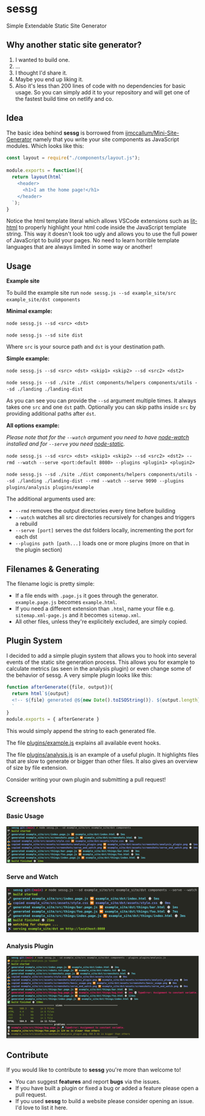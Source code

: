# sessg

Simple Extendable Static Site Generator

## Why another static site generator?

1. I wanted to build one.
2. ...
3. I thought I'd share it.
4. Maybe you end up liking it.
5. Also it's less than 200 lines of code with no dependencies for basic usage. So you can simply add it to your repository and will get one of the fastest build time on netlify and co.

## Idea

The basic idea behind **sessg** is borrowed from [ijmccallum/Mini-Site-Generator](https://github.com/ijmccallum/Mini-Site-Generator) namely that you write your site components as JavaScript modules. Which looks like this:

```javascript
const layout = require("./components/layout.js");

module.exports = function(){
  return layout(html`
    <header>
      <h1>I am the home page!</h1>
    </header>
  `);
}
```

Notice the html template literal which allows VSCode extensions such as [lit-html](https://marketplace.visualstudio.com/items?itemName=bierner.lit-html) to properly highlight your html code inside the JavaScript template string. This way it doesn't look too ugly and allows you to use the full power of JavaScript to build your pages. No need to learn horrible template languages that are always limited in some way or another!

## Usage

**Example site**

To build the example site run `node sessg.js --sd example_site/src example_site/dst components`

**Minimal example:**

`node sessg.js --sd <src> <dst>`

`node sessg.js --sd site dist`

Where `src` is your source path and `dst` is your destination path. 

**Simple example:**

`node sessg.js --sd <src> <dst> <skip1> <skip2> --sd <src2> <dst2>`

`node sessg.js --sd ./site ./dist components/helpers components/utils --sd ./landing ./landing-dist`

As you can see you can provide the `--sd` argument multiple times. It always takes one `src` and one `dst` path. Optionally you can skip paths inside `src` by providing additional paths after `dst`.

**All options example:**

*Please note that for the `--watch` argument you need to have [node-watch](https://github.com/yuanchuan/node-watch) installed and for `--serve` you need [node-static](https://github.com/cloudhead/node-static).*

`node sessg.js --sd <src> <dst> <skip1> <skip2> --sd <src2> <dst2> --rmd --watch --serve <port:default 8080> --plugins <plugin1> <plugin2>`

`node sessg.js --sd ./site ./dist components/helpers components/utils --sd ./landing ./landing-dist --rmd --watch --serve 9090 --plugins plugins/analysis plugins/example`

The additional arguments used are:

* `--rmd` removes the output directories every time before building
* `--watch` watches all src directories recursively for changes and triggers a rebuild
* `--serve [port]` serves the dst folders locally, incrementing the port for each dst
* `--plugins path [path...]` loads one or more plugins (more on that in the plugin section)

## Filenames & Generating

The filename logic is pretty simple:

* If a file ends with `.page.js` it goes through the generator. `example.page.js` becomes `example.html`.
* If you need a different extension than `.html`, name your file e.g. `sitemap.xml-page.js` and it becomes `sitemap.xml`.
* All other files, unless they're explicitely excluded, are simply copied.

## Plugin System

I decided to add a simple plugin system that allows you to hook into several events of the static site generation process.
This allows you for example to calculate metrics (as seen in the analysis plugin) or even change some of the behavior of sessg.
A very simple plugin looks like this:

```javascript
function afterGenerate({file, output}){
  return html`${output}
  <!-- ${file} generated @${new Date().toISOString()}. ${output.length} characters -->
  `
}
module.exports = { afterGenerate }
```

This would simply append the string to each generated file.

The file [plugins/example.js](plugins/example.js) explains all available event hooks.

The file [plugins/analysis.js](plugins/analysis.js) is an example of a useful plugin.
It highlights files that are slow to generate or bigger than other files.
It also gives an overview of size by file extension.

Consider writing your own plugin and submitting a pull request!


## Screenshots

### Basic Usage
![basic usage](example_site/src/assets/screenshots/basic_usage.png "basic usage")

### Serve and Watch
![serve and watch](example_site/src/assets/screenshots/serve_and_watch.png "serve and watch")

### Analysis Plugin
![analysis plugin](example_site/src/assets/screenshots/analysis_plugin.png "analysis plugin")

## Contribute

If you would like to contribute to **sessg** you're more than welcome to!

* You can suggest **features** and report **bugs** via the issues.
* If you have built a plugin or fixed a bug or added a feature please open a pull request.
* If you used **sessg** to build a website please consider opening an issue. I'd love to list it here.
